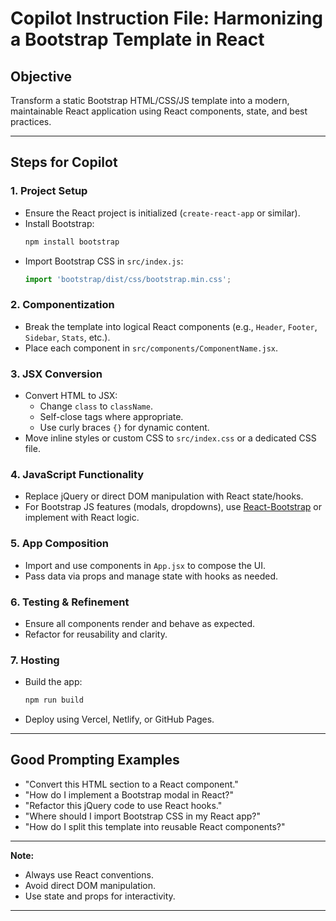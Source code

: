 # Copilot Instruction File: Harmonizing a Bootstrap Template in React

## Objective

Transform a static Bootstrap HTML/CSS/JS template into a modern, maintainable React application using React components, state, and best practices.

---

## Steps for Copilot

### 1. **Project Setup**
- Ensure the React project is initialized (`create-react-app` or similar).
- Install Bootstrap:
  ```bash
  npm install bootstrap
  ```
- Import Bootstrap CSS in `src/index.js`:
  ```js
  import 'bootstrap/dist/css/bootstrap.min.css';
  ```

### 2. **Componentization**
- Break the template into logical React components (e.g., `Header`, `Footer`, `Sidebar`, `Stats`, etc.).
- Place each component in `src/components/ComponentName.jsx`.

### 3. **JSX Conversion**
- Convert HTML to JSX:
  - Change `class` to `className`.
  - Self-close tags where appropriate.
  - Use curly braces `{}` for dynamic content.
- Move inline styles or custom CSS to `src/index.css` or a dedicated CSS file.

### 4. **JavaScript Functionality**
- Replace jQuery or direct DOM manipulation with React state/hooks.
- For Bootstrap JS features (modals, dropdowns), use [React-Bootstrap](https://react-bootstrap.github.io/) or implement with React logic.

### 5. **App Composition**
- Import and use components in `App.jsx` to compose the UI.
- Pass data via props and manage state with hooks as needed.

### 6. **Testing & Refinement**
- Ensure all components render and behave as expected.
- Refactor for reusability and clarity.

### 7. **Hosting**
- Build the app:
  ```bash
  npm run build
  ```
- Deploy using Vercel, Netlify, or GitHub Pages.

---

## Good Prompting Examples

- "Convert this HTML section to a React component."
- "How do I implement a Bootstrap modal in React?"
- "Refactor this jQuery code to use React hooks."
- "Where should I import Bootstrap CSS in my React app?"
- "How do I split this template into reusable React components?"

---

**Note:**  
- Always use React conventions.
- Avoid direct DOM manipulation.
- Use state and props for interactivity.

---